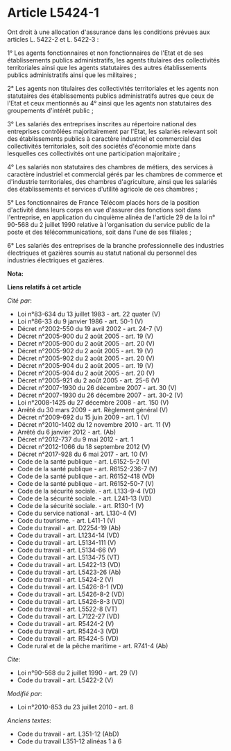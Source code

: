 # Article L5424-1

Ont droit à une allocation d'assurance dans les conditions prévues aux articles L. 5422-2 et L. 5422-3 : 

1° Les agents fonctionnaires et non fonctionnaires de l'Etat et de ses établissements publics administratifs, les agents
titulaires des collectivités territoriales ainsi que les agents statutaires des autres établissements publics administratifs
ainsi que les militaires ; 

2° Les agents non titulaires des collectivités territoriales et les agents non statutaires des établissements publics
administratifs autres que ceux de l'Etat et ceux mentionnés au 4° ainsi que les agents non statutaires des groupements
d'intérêt public ; 

3° Les salariés des entreprises inscrites au répertoire national des entreprises contrôlées majoritairement par l'Etat, les
salariés relevant soit des établissements publics à caractère industriel et commercial des collectivités territoriales, soit
des sociétés d'économie mixte dans lesquelles ces collectivités ont une participation majoritaire ; 

4° Les salariés non statutaires des chambres de métiers, des services à caractère industriel et commercial gérés par les
chambres de commerce et d'industrie territoriales, des chambres d'agriculture, ainsi que les salariés des établissements et
services d'utilité agricole de ces chambres ; 

5° Les fonctionnaires de France Télécom placés hors de la position d'activité dans leurs corps en vue d'assurer des fonctions
soit dans l'entreprise, en application du cinquième alinéa de l'article 29 de la loi n° 90-568 du 2 juillet 1990 relative à
l'organisation du service public de la poste et des télécommunications, soit dans l'une de ses filiales ; 

6° Les salariés des entreprises de la branche professionnelle des industries électriques et gazières soumis au statut
national du personnel des industries électriques et gazières.

**Nota:**



**Liens relatifs à cet article**

_Cité par_:

  - Loi n°83-634 du 13 juillet 1983 - art. 22 quater (V)
  - Loi n°86-33 du 9 janvier 1986 - art. 50-1 (V)
  - Décret n°2002-550 du 19 avril 2002 - art. 24-7 (V)
  - Décret n°2005-900 du 2 août 2005 - art. 19 (V)
  - Décret n°2005-900 du 2 août 2005 - art. 20 (V)
  - Décret n°2005-902 du 2 août 2005 - art. 19 (V)
  - Décret n°2005-902 du 2 août 2005 - art. 20 (V)
  - Décret n°2005-904 du 2 août 2005 - art. 19 (V)
  - Décret n°2005-904 du 2 août 2005 - art. 20 (V)
  - Décret n°2005-921 du 2 août 2005 - art. 25-6 (V)
  - Décret n°2007-1930 du 26 décembre 2007 - art. 30 (V)
  - Décret n°2007-1930 du 26 décembre 2007 - art. 30-2 (V)
  - Loi n°2008-1425 du 27 décembre 2008 - art. 150 (V)
  - Arrêté du 30 mars 2009 - art. Règlement général (V)
  - Décret n°2009-692 du 15 juin 2009 - art. 1 (V)
  - Décret n°2010-1402 du 12 novembre 2010 - art. 11 (V)
  - Arrêté du 6 janvier 2012 - art. (Ab)
  - Décret n°2012-737 du 9 mai 2012 - art. 1
  - Décret n°2012-1066 du 18 septembre 2012 (V)
  - Décret n°2017-928 du 6 mai 2017 - art. 10 (V)
  - Code de la santé publique - art. L6152-5-2 (V)
  - Code de la santé publique - art. R6152-236-7 (V)
  - Code de la santé publique - art. R6152-418 (VD)
  - Code de la santé publique - art. R6152-50-7 (V)
  - Code de la sécurité sociale. - art. L133-9-4 (VD)
  - Code de la sécurité sociale. - art. L241-13 (VD)
  - Code de la sécurité sociale. - art. R130-1 (V)
  - Code du service national - art. L130-4 (V)
  - Code du tourisme. - art. L411-1 (V)
  - Code du travail - art. D2254-19 (Ab)
  - Code du travail - art. L1234-14 (VD)
  - Code du travail - art. L5134-111 (V)
  - Code du travail - art. L5134-66 (V)
  - Code du travail - art. L5134-75 (VT)
  - Code du travail - art. L5422-13 (VD)
  - Code du travail - art. L5423-26 (Ab)
  - Code du travail - art. L5424-2 (V)
  - Code du travail - art. L5426-8-1 (VD)
  - Code du travail - art. L5426-8-2 (VD)
  - Code du travail - art. L5426-8-3 (VD)
  - Code du travail - art. L5522-8 (VT)
  - Code du travail - art. L7122-27 (VD)
  - Code du travail - art. R5424-2 (V)
  - Code du travail - art. R5424-3 (VD)
  - Code du travail - art. R5424-5 (VD)
  - Code rural et de la pêche maritime - art. R741-4 (Ab)

_Cite_:

  - Loi n°90-568 du 2 juillet 1990 - art. 29 (V)
  - Code du travail - art. L5422-2 (V)

_Modifié par_:

  - Loi n°2010-853 du 23 juillet 2010 - art. 8

_Anciens textes_:

  - Code du travail - art. L351-12 (AbD)
  - Code du travail L351-12 alinéas 1 à 6

